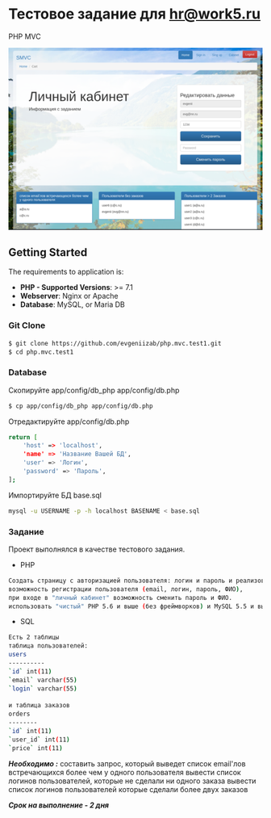 # Тестовое задание для hr@work5.ru
PHP MVC

![Иллюстрация к проекту](https://raw.githubusercontent.com/evgeniizab/php.mvc.test1/master/public/img/screen1.png)


## Getting Started 
   The requirements to application is:
   *    **PHP - Supported Versions**: >= 7.1
   *    **Webserver**: Nginx or Apache
   *    **Database**: MySQL, or Maria DB
   ### Git Clone
   ```sh
   $ git clone https://github.com/evgeniizab/php.mvc.test1.git
   $ cd php.mvc.test1
   ```
### Database
Скопируйте app/config/db_php app/config/db.php
```sh
$ cp app/config/db_php app/config/db.php
```
Отредактируйте app/config/db.php
```sh
return [
	'host' => 'localhost',
	'name' => 'Название Вашей БД',
	'user' => 'Логин',
	'password' => 'Пароль',
];
```
Импортируйте БД base.sql
```sh
mysql -u USERNAME -p -h localhost BASENAME < base.sql 
```
### Задание
Проект выполнялся в качестве тестового задания.
* PHP
```sh
Создать страницу с авторизацией пользователя: логин и пароль и реализовать в ней:
возможность регистрации пользователя (email, логин, пароль, ФИО),
при входе в "личный кабинет" возможность сменить пароль и ФИО.
использовать "чистый" PHP 5.6 и выше (без фреймворков) и MySQL 5.5 и выше, дизайн не важен, верстка тоже простая. Наворотов не нужно, хотим посмотреть просто Ваш код.
```
* SQL
```sh
Есть 2 таблицы
таблица пользователей:
users
----------
`id` int(11)
`email` varchar(55)
`login` varchar(55)

и таблица заказов
orders
--------
`id` int(11)
`user_id` int(11)
`price` int(11)
```
***Необходимо :***
составить запрос, который выведет список email'лов встречающихся более чем у одного пользователя
вывести список логинов пользователей, которые не сделали ни одного заказа
вывести список логинов пользователей которые сделали более двух заказов

***Cрок на выполнение - 2 дня***